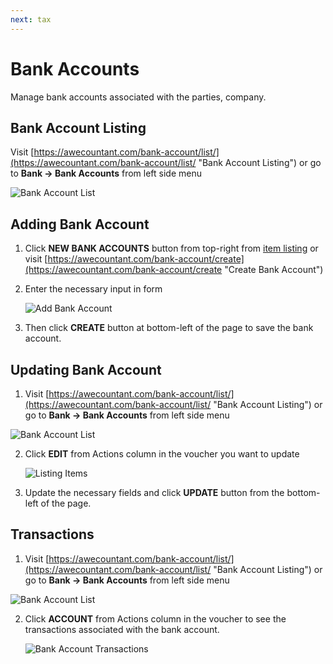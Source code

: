 ```yaml
---
next: tax
---
```


# Bank Accounts
Manage bank accounts associated with the parties, company.

## Bank Account Listing
Visit [https://awecountant.com/bank-account/list/](https://awecountant.com/bank-account/list/ "Bank Account Listing") or go to **Bank → Bank Accounts** from left side menu
	
![Bank Account List](~@assets/img/guide/bank_account_list.jpg)
   

## Adding Bank Account
1. Click **NEW BANK ACCOUNTS** button from top-right from [item listing](#bank-account-listing) or visit [https://awecountant.com/bank-account/create](https://awecountant.com/bank-account/create "Create Bank Account")

2. Enter the necessary input in form

	![Add Bank Account](~@assets/img/guide/bank_account_create_form.jpg)

3. Then click **CREATE** button at bottom-left of the page to save the bank account.

## Updating Bank Account
1. Visit [https://awecountant.com/bank-account/list/](https://awecountant.com/bank-account/list/ "Bank Account Listing") or go to **Bank → Bank Accounts** from left side menu
	
![Bank Account List](~@assets/img/guide/bank_account_list.jpg)

2. Click **EDIT** from Actions column in the voucher you want to update
	
	![Listing Items](~@assets/img/guide/bank_account_update.jpg)

3. Update the necessary fields and click **UPDATE** button from the bottom-left of the page.

## Transactions
1. Visit [https://awecountant.com/bank-account/list/](https://awecountant.com/bank-account/list/ "Bank Account Listing") or go to **Bank → Bank Accounts** from left side menu
	
![Bank Account List](~@assets/img/guide/bank_account_list.jpg)

2. Click **ACCOUNT** from Actions column in the voucher to see the transactions associated with the bank account.
	
	![Bank Account Transactions](~@assets/img/guide/bank_account_transaction.jpg)
